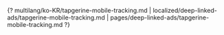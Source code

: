 {? multilang/ko-KR/tapgerine-mobile-tracking.md | localized/deep-linked-ads/tapgerine-mobile-tracking.md | pages/deep-linked-ads/tapgerine-mobile-tracking.md ?}
